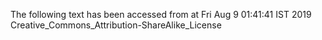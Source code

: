 The following text has been accessed from at Fri Aug 9 01:41:41 IST 2019
Creative_Commons_Attribution-ShareAlike_License
